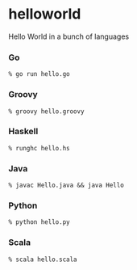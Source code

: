 helloworld
==========

Hello World in a bunch of languages

### Go

    % go run hello.go

### Groovy

    % groovy hello.groovy

### Haskell

    % runghc hello.hs

### Java

    % javac Hello.java && java Hello

### Python

    % python hello.py

### Scala

    % scala hello.scala



